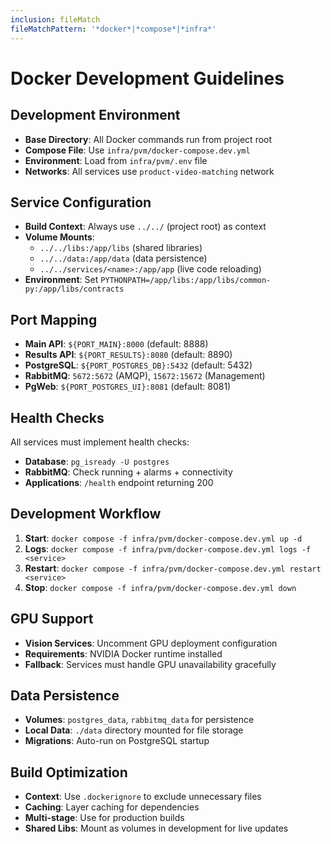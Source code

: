```yaml
---
inclusion: fileMatch
fileMatchPattern: '*docker*|*compose*|*infra*'
---
```


# Docker Development Guidelines

## Development Environment
- **Base Directory**: All Docker commands run from project root
- **Compose File**: Use `infra/pvm/docker-compose.dev.yml`
- **Environment**: Load from `infra/pvm/.env` file
- **Networks**: All services use `product-video-matching` network

## Service Configuration
- **Build Context**: Always use `../../` (project root) as context
- **Volume Mounts**: 
  - `../../libs:/app/libs` (shared libraries)
  - `../../data:/app/data` (data persistence)
  - `../../services/<name>:/app/app` (live code reloading)
- **Environment**: Set `PYTHONPATH=/app/libs:/app/libs/common-py:/app/libs/contracts`

## Port Mapping
- **Main API**: `${PORT_MAIN}:8000` (default: 8888)
- **Results API**: `${PORT_RESULTS}:8080` (default: 8890)
- **PostgreSQL**: `${PORT_POSTGRES_DB}:5432` (default: 5432)
- **RabbitMQ**: `5672:5672` (AMQP), `15672:15672` (Management)
- **PgWeb**: `${PORT_POSTGRES_UI}:8081` (default: 8081)

## Health Checks
All services must implement health checks:
- **Database**: `pg_isready -U postgres`
- **RabbitMQ**: Check running + alarms + connectivity
- **Applications**: `/health` endpoint returning 200

## Development Workflow
1. **Start**: `docker compose -f infra/pvm/docker-compose.dev.yml up -d`
2. **Logs**: `docker compose -f infra/pvm/docker-compose.dev.yml logs -f <service>`
3. **Restart**: `docker compose -f infra/pvm/docker-compose.dev.yml restart <service>`
4. **Stop**: `docker compose -f infra/pvm/docker-compose.dev.yml down`

## GPU Support
- **Vision Services**: Uncomment GPU deployment configuration
- **Requirements**: NVIDIA Docker runtime installed
- **Fallback**: Services must handle GPU unavailability gracefully

## Data Persistence
- **Volumes**: `postgres_data`, `rabbitmq_data` for persistence
- **Local Data**: `./data` directory mounted for file storage
- **Migrations**: Auto-run on PostgreSQL startup

## Build Optimization
- **Context**: Use `.dockerignore` to exclude unnecessary files
- **Caching**: Layer caching for dependencies
- **Multi-stage**: Use for production builds
- **Shared Libs**: Mount as volumes in development for live updates